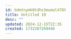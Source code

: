 ```yaml
---
id: bdmtnymk0tdhx3mumal478t
title: Untitled 10
desc: ""
updated: 2024-12-15T22:35
created: 1732207269446
---
```

